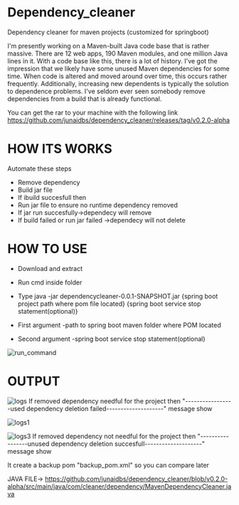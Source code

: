 # Dependency_cleaner
Dependency cleaner for maven projects (customized for springboot)

I'm presently working on a Maven-built Java code base that is rather massive. 
There are 12 web apps, 190 Maven modules, and one million Java lines in it. With a code base like this, there is a lot of history. 
I've got the impression that we likely have some unused Maven dependencies for some time. When code is altered and moved around over time, 
this occurs rather frequently. Additionally, increasing new dependents is typically the solution to dependence problems. 
I've seldom ever seen somebody remove dependencies from a build that is already functional.


 You can get the rar to your machine with the following link
https://github.com/junaidbs/dependency_cleaner/releases/tag/v0.2.0-alpha

# HOW ITS WORKS

Automate these steps

* Remove dependency
* Build jar file 
* If ibuild succesfull then 
* Run jar file to ensure no runtime dependency removed
* If jar run succesfully->dependecy will remove
* If build failed or run jar failed  ->dependecy  will not delete

# HOW TO USE
* Download and extract

* Run cmd inside folder

* Type  java -jar dependencycleaner-0.0.1-SNAPSHOT.jar {spring boot project path where pom file located} {spring boot service stop statement(optional)}

* First argument -path to spring boot maven folder where POM located

* Second argument -spring boot service stop statement(optional)

![run_command](https://user-images.githubusercontent.com/70962606/195415362-b98451e9-0fb9-4860-93e0-490d9bdf68fc.jpg)


# OUTPUT

![logs](https://user-images.githubusercontent.com/70962606/195415565-813bf577-e338-44ac-9ccf-968abd717a59.jpg)
If  removed dependency needful for the project then "-----------------used dependency deletion failed--------------------" message show

![logs1](https://user-images.githubusercontent.com/70962606/195415717-1d79042b-0725-4d9a-8da1-0766fdb9693f.jpg)


![logs3](https://user-images.githubusercontent.com/70962606/195415732-71b7ee81-ba4e-4825-a007-68487fac5f91.jpg)
If  removed dependency not needful for the project then "-----------------unused dependency deletion succesfull--------------------" message show

It create a backup pom "backup_pom.xml" so you can compare later

JAVA FILE-> https://github.com/junaidbs/dependency_cleaner/blob/v0.2.0-alpha/src/main/java/com/cleaner/dependency/MavenDependencyCleaner.java
